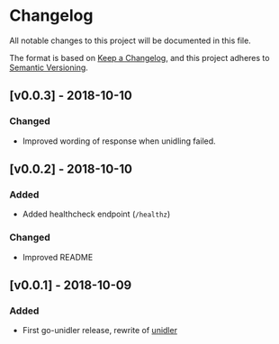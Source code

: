 # Changelog
All notable changes to this project will be documented in this file.

The format is based on [Keep a Changelog](https://keepachangelog.com/en/1.0.0/),
and this project adheres to [Semantic Versioning](https://semver.org/spec/v2.0.0.html).


## [v0.0.3] - 2018-10-10
### Changed
- Improved wording of response when unidling failed.


## [v0.0.2] - 2018-10-10
### Added
- Added healthcheck endpoint (`/healthz`)

### Changed
- Improved README


## [v0.0.1] - 2018-10-09
### Added
- First go-unidler release, rewrite of [unidler](https://github.com/ministryofjustice/analytics-platform-unidler)
